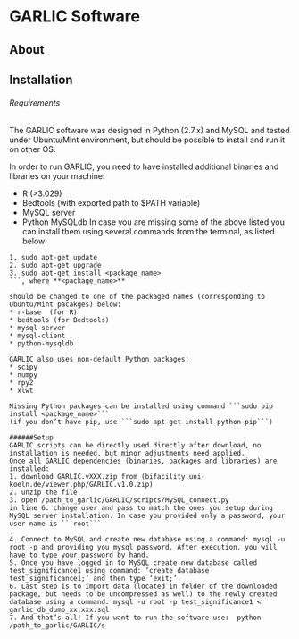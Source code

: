 # GARLIC Software
## About
## Installation
###### Requirements

The GARLIC software was designed in Python (2.7.x) and MySQL and tested under Ubuntu/Mint environment, but should be possible to install and run it on other OS.

In order to run GARLIC, you need to have installed additional binaries and libraries on your machine:
* R (>3.029)
* Bedtools (with exported path to $PATH variable)
* MySQL server
* Python MySQLdb
In case you are missing some of the above listed you can install them using several commands from the terminal, as listed below:
```
1. sudo apt-get update
2. sudo apt-get upgrade
3. sudo apt-get install <package_name>
```, where **<package_name>**

should be changed to one of the packaged names (corresponding to Ubuntu/Mint pacakges) below:
* r-base  (for R)
* bedtools (for Bedtools)
* mysql-server
* mysql-client
* python-mysqldb	

GARLIC also uses non-default Python packages:
* scipy
* numpy
* rpy2
* xlwt

Missing Python packages can be installed using command ```sudo pip install <package_name>``` 
(if you don’t have pip, use ```sudo apt-get install python-pip```)

######Setup   
GARLIC scripts can be directly used directly after download, no installation is needed, but minor adjustments need applied. 
Once all GARLIC dependencies (binaries, packages and libraries) are installed:
1. download GARLIC.vXXX.zip from (bifacility.uni-koeln.de/viewer.php/GARLIC.v1.0.zip)
2. unzip the file
3. open /path_to_garlic/GARLIC/scripts/MySQL_connect.py
in line 6: change user and pass to match the ones you setup during MySQL server installation. In case you provided only a password, your user name is ```root```
.
4. Connect to MySQL and create new database using a command: mysql -u root -p and providing you mysql password. After execution, you will have to type your password by hand. 
5. Once you have logged in to MySQL create new database called test_significance1 using command: ‘create database test_significance1;’ and then type ‘exit;’.
6. Last step is to import data (located in folder of the downloaded package, but needs to be uncompressed as well) to the newly created database using a command: mysql -u root -p test_significance1 < garlic_db_dump_xx.xxx.sql
7. And that’s all! If you want to run the software use:  python /path_to_garlic/GARLIC/s
